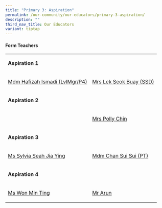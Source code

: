 ```yaml
---
title: "Primary 3: Aspiration"
permalink: /our-community/our-educators/primary-3-aspiration/
description: ""
third_nav_title: Our Educators
variant: tiptap
---
```

<h4>Form Teachers</h4>
<table style="minWidth: 50px">
<colgroup>
<col>
<col>
</colgroup>
<tbody>
<tr>
<td rowspan="1" colspan="2">
<p><strong>Aspiration 1</strong>
</p>
</td>
</tr>
<tr>
<td rowspan="1" colspan="1">
<p><a href="mailto: hafizah_ismadi@moe.edu.sg" rel="noopener nofollow" target="_blank">Mdm Hafizah Ismadi (LvlMgr/P4)</a>
</p>
</td>
<td rowspan="1" colspan="1">
<p><a href="mailto: cheh_seok_buay@moe.edu.sg" rel="noopener nofollow" target="_blank">Mrs Lek Seok Buay (SSD)</a>
</p>
</td>
</tr>
<tr>
<td rowspan="1" colspan="2">
<p><strong>Aspiration 2</strong>
</p>
</td>
</tr>
<tr>
<td rowspan="1" colspan="1">
<p></p>
</td>
<td rowspan="1" colspan="1">
<p><a href="mailto: law_polly@moe.edu.sg" rel="noopener nofollow" target="_blank">Mrs Polly Chin</a>
</p>
</td>
</tr>
<tr>
<td rowspan="1" colspan="2">
<p><strong>Aspiration 3</strong>
</p>
</td>
</tr>
<tr>
<td rowspan="1" colspan="1">
<p><a href="mailto: seah_jia_ying_sylvia@moe.edu.sg" rel="noopener nofollow" target="_blank">Ms Sylvia Seah Jia Ying</a>
</p>
</td>
<td rowspan="1" colspan="1">
<p><a href="mailto: chan_sui_sui@moe.edu.sg" rel="noopener nofollow" target="_blank">Mdm Chan Sui Sui (PT)</a>
</p>
</td>
</tr>
<tr>
<td rowspan="1" colspan="2">
<p><strong>Aspiration 4</strong>
</p>
</td>
</tr>
<tr>
<td rowspan="1" colspan="1">
<p><a href="mailto: won_min_ting@moe.edu.sg" rel="noopener nofollow" target="_blank">Ms Won Min Ting</a>
</p>
</td>
<td rowspan="1" colspan="1">
<p><a href="mailto: chan_sui_sui@moe.edu.sg" rel="noopener nofollow" target="_blank">Mr Arun</a>
</p>
</td>
</tr>
</tbody>
</table>
<p></p>